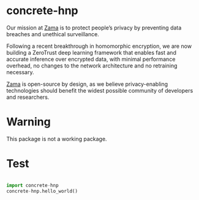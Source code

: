 # concrete-hnp

Our mission at [Zama](https://zama.ai) is to protect people’s privacy by preventing data breaches and unethical surveillance.

Following a recent breakthrough in homomorphic encryption, we are now building a ZeroTrust deep learning framework that enables fast and accurate inference over encrypted data, with minimal performance overhead, no changes to the network architecture and no retraining necessary.

[Zama](https://zama.ai) is open-source by design, as we believe privacy-enabling technologies should benefit the widest possible community of developers and researchers.

# Warning

This package is not a working package.

# Test

```python

import concrete-hnp
concrete-hnp.hello_world()
```
